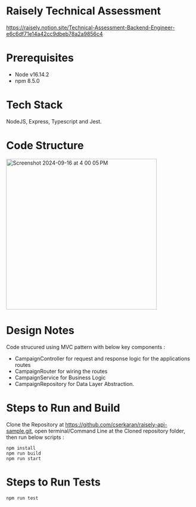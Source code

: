 # Raisely Technical Assessment
https://raisely.notion.site/Technical-Assessment-Backend-Engineer-e6c6df71e14a42cc9dbeb78a2a9856c4

# Prerequisites 
- Node v16.14.2
- npm 8.5.0

# Tech Stack
  NodeJS, Express, Typescript and Jest.
  
# Code Structure

  <img width="404" alt="Screenshot 2024-09-16 at 4 00 05 PM" src="https://github.com/user-attachments/assets/92cd6d32-21cb-4ce5-bfb6-921fc2404528">

# Design Notes
  Code strucured using MVC pattern with below key components : 
- CampaignController for request and response logic for the applications routes
- CampaignRouter for wiring the routes
- CampaignService for Business Logic
- CampaignRepository for Data Layer Abstraction.
    
# Steps to Run and Build 
Clone the Repository at https://github.com/cserkaran/raisely-api-sample.git, 
open terminal/Command Line at the Cloned repository folder, then run below scripts :

    npm install
    npm run build
    npm run start

# Steps to Run Tests
    npm run test
    

  
  
